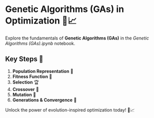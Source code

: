 # Genetic Algorithms (GAs) in Optimization 🧬📈

Explore the fundamentals of **Genetic Algorithms (GAs)** in the _Genetic Algorithms (GAs).ipynb_ notebook.

## Key Steps 🚀
1. **Population Representation** 👥  
2. **Fitness Function** 🎯  
3. **Selection** 🏆  
4. **Crossover** 🔗  
5. **Mutation** 🔄  
6. **Generations & Convergence** 🔁  

Unlock the power of evolution-inspired optimization today! 🌱📈
